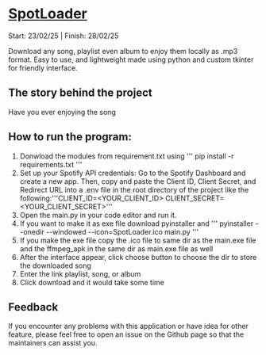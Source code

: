 # [SpotLoader](https://github.com/YandLim/SpotLoader)
Start: 23/02/25  |  Finish: 28/02/25

Download any song, playlist even album to enjoy them locally as .mp3 format.
Easy to use, and lightweight made using python and custom tkinter for friendly interface.

## The story behind the project
Have you ever enjoying the song 

## How to run the program:
1. Donwload the modules from requirement.txt using
   '''
   pip install -r requirements.txt
   '''
2. Set up your Spotify API credentials: Go to the Spotify Dashboard and create a new app. Then, copy and paste the Client ID, Client Secret, and Redirect URL into a .env file in the root directory of the project like the following:'''CLIENT_ID=<YOUR_CLIENT_ID> CLIENT_SECRET=<YOUR_CLIENT_SECRET>'''
3. Open the main.py in your code editor and run it.
4. If you want to make it as exe file download pyinstaller and
   '''
   pyinstaller --onedir --windowed --icon=SpotLoader.ico main.py
   '''
5. If you make the exe file copy the .ico file to same dir as the main.exe file and the ffmpeg_apk in the same dir as main.exe file as well
6. After the interface appear, click choose button to choose the dir to store the downloaded song
7. Enter the link playlist, song, or album
8. Click download and it would take some time

## Feedback
If you encounter any problems with this application or have idea for other feature, please feel free to open an issue on the Github page so that the maintainers can assist you.
